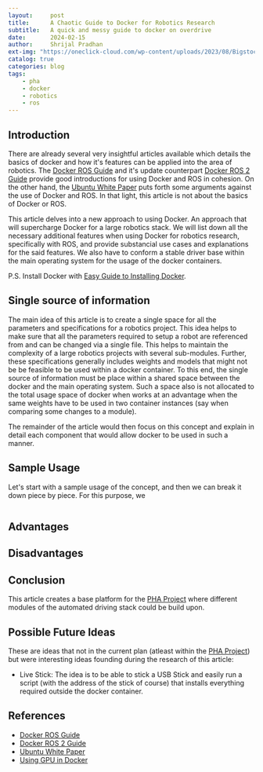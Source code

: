 ```yaml
---
layout:     post
title:      A Chaotic Guide to Docker for Robotics Research
subtitle:   A quick and messy guide to docker on overdrive
date:       2024-02-15
author:     Shrijal Pradhan
ext-img: "https://oneclick-cloud.com/wp-content/uploads/2023/08/Bigstock_-139961875-Docker-Emblem.-A-Blue-Whale-With-Several-Containers.-e1574090673987-1.jpg"
catalog: true
categories: blog
tags:
    - pha
    - docker
    - robotics
    - ros
---
```


## Introduction

There are already several very insightful articles available which details the basics of docker and how it's features can be applied into the area of robotics. The [Docker ROS Guide][Docker ROS Guide] and it's update counterpart [Docker ROS 2 Guide][Docker ROS 2 Guide] provide good introductions for using Docker and ROS in cohesion. On the other hand, the [Ubuntu White Paper][Ubuntu White Paper] puts forth some arguments against the use of Docker and ROS. In that light, this article is not about the basics of Docker or ROS. 

This article delves into a new approach to using Docker. An approach that will supercharge Docker for a large robotics stack. We will list down all the necessary additional features when using Docker for robotics research, specifically with ROS, and provide substancial use cases and explanations for the said features. We also have to conform a stable driver base within the main operating system for the usage of the docker containers. 

P.S. Install Docker with [Easy Guide to Installing Docker].

## Single source of information

The main idea of this article is to create a single space for all the parameters and specifications for a robotics project. This idea helps to make sure that all the parameters required to setup a robot are referenced from and can be changed via a single file. This helps to maintain the complexity of a large robotics projects with several sub-modules. Further, these specifications generally includes weights and models that might not be be feasible to be used within a docker container. To this end, the single source of information must be place within a shared space between the docker and the main operating system. Such a space also is not allocated to the total usage space of docker when works at an advantage when the same weights have to be used in two container instances (say when comparing some changes to a module).

The remainder of the article would then focus on this concept and explain in detail each component that would allow docker to be used in such a manner.

## Sample Usage

Let's start with a sample usage of the concept, and then we can break it down piece by piece. For this purpose, we 

```bash
```

## Advantages

## Disadvantages

## Conclusion

This article creates a base platform for the [PHA Project] where different modules of the automated driving stack could be build upon.

## Possible Future Ideas

These are ideas that not in the current plan (atleast within the [PHA Project]) but were interesting ideas founding during the research of this article:
- Live Stick: The idea is to be able to stick a USB Stick and easily run a script (with the address of the stick of course) that installs everything required outside the docker container.

## References

- [Docker ROS Guide]
- [Docker ROS 2 Guide]
- [Ubuntu White Paper]
- [Using GPU in Docker]

[Docker ROS Guide]: https://roboticseabass.com/2021/04/21/docker-and-ros/
[Docker ROS 2 Guide]: https://roboticseabass.com/2023/07/09/updated-guide-docker-and-ros2/
[Ubuntu White Paper]: https://ubuntu.com/engage/dockerandros
[PHA Project]: {{site.url}}/pha-project/
[Easy Guide to Installing Docker]: {{site.url}}/blog/easy-guide-to-installing-docker/
[Using GPU in Docker]: https://blog.roboflow.com/use-the-gpu-in-docker/